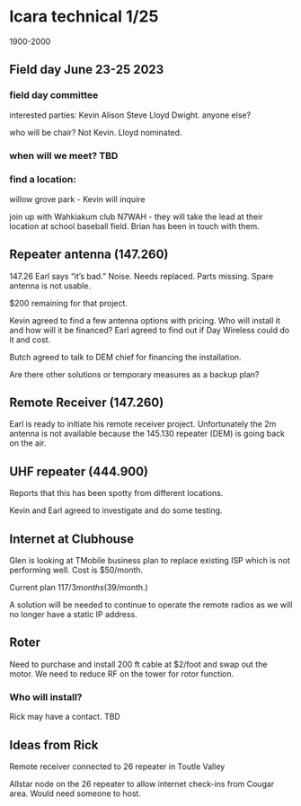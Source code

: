 # lcara technical 1/25

1900-2000

## Field day June 23-25 2023

### field day committee 

interested parties: Kevin Alison Steve Lloyd Dwight. anyone else?

who will be chair? Not Kevin. Lloyd nominated. 

### when will we meet? TBD
### find a location:

willow grove park - Kevin will inquire

join up with Wahkiakum club N7WAH - they will take the lead at their location
at school baseball field. Brian has been in touch with them. 

## Repeater antenna (147.260)

147.26 Earl says “it’s bad.” Noise. Needs replaced. Parts missing. Spare
antenna is not usable.

$200 remaining for that project.

Kevin agreed to find a few antenna options with pricing. Who will install it
and how will it be financed? Earl agreed to find out if Day Wireless could do
it and cost. 

Butch agreed to talk to DEM chief for financing the installation.

Are there other solutions or temporary measures as a backup plan?

## Remote Receiver (147.260)

Earl is ready to initiate his remote receiver project. Unfortunately the 2m
antenna is not available because the 145.130 repeater (DEM) is going back on
the air. 

## UHF repeater (444.900)

Reports that this has been spotty from different locations.   

Kevin and Earl agreed to investigate and do some testing. 

## Internet at Clubhouse

Glen is looking at TMobile business plan to replace existing ISP which is not
performing well. Cost is $50/month.

Current plan $117/3 months ($39/month.)

A solution will be needed to continue to operate the remote radios as we will
no longer have a static IP address. 

## Roter

Need to purchase and install 200 ft cable at $2/foot and swap out the motor. We
need to reduce RF on the tower for rotor function.

### Who will install?

Rick may have a contact. TBD

## Ideas from Rick

Remote receiver connected to 26 repeater in Toutle Valley 

Allstar node on the 26 repeater to allow internet check-ins from Cougar area.
Would need someone to host. 
